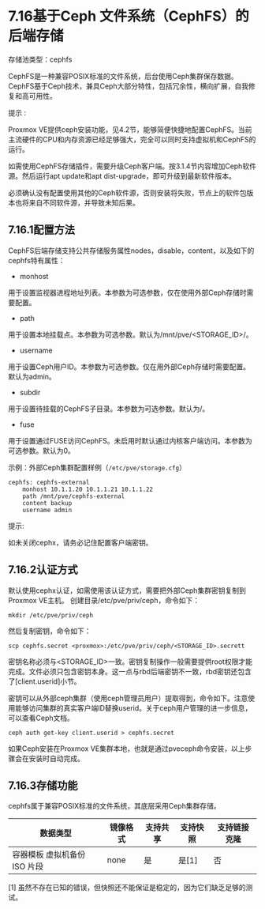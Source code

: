 # 7.16基于Ceph 文件系统（CephFS）的后端存储

存储池类型：cephfs

CephFS是一种兼容POSIX标准的文件系统，后台使用Ceph集群保存数据。CephFS基于Ceph技术，兼具Ceph大部分特性，包括冗余性，横向扩展，自我修复和高可用性。

提示 :

Proxmox VE提供ceph安装功能，见4.2节，能够简便快捷地配置CephFS。当前主流硬件的CPU和内存资源已经足够强大，完全可以同时支持虚拟机和CephFS的运行。

如需使用CephFS存储插件，需要升级Ceph客户端。按3.1.4节内容增加Ceph软件源。然后运行apt update和apt dist-upgrade，即可升级到最新软件版本。

必须确认没有配置使用其他的Ceph软件源，否则安装将失败，节点上的软件包版本也将来自不同软件源，并导致未知后果。

## 7.16.1配置方法
CephFS后端存储支持公共存储服务属性nodes，disable，content，以及如下的cephfs特有属性：

- monhost

用于设置监视器进程地址列表。本参数为可选参数，仅在使用外部Ceph存储时需要配置。

- path

用于设置本地挂载点。本参数为可选参数。默认为/mnt/pve/<STORAGE_ID>/。

- username

用于设置Ceph用户ID。本参数为可选参数。仅在用外部Ceph存储时需要配置。默认为admin。

- subdir

用于设置待挂载的CephFS子目录。本参数为可选参数。默认为/。

- fuse

用于设置通过FUSE访问CephFS。未启用时默认通过内核客户端访问。本参数为可选参数。默认为0。

示例：外部Ceph集群配置样例（`/etc/pve/storage.cfg`）

```
cephfs: cephfs-external
	monhost 10.1.1.20 10.1.1.21 10.1.1.22
	path /mnt/pve/cephfs-external
	content backup
	username admin
```

提示:

如未关闭cephx，请务必记住配置客户端密钥。

## 7.16.2认证方式

默认使用cephx认证，如需使用该认证方式，需要把外部Ceph集群密钥复制到Proxmox VE主机。
创建目录/etc/pve/priv/ceph，命令如下：

```
mkdir /etc/pve/priv/ceph
```

然后复制密钥，命令如下：

```
scp cephfs.secret <proxmox>:/etc/pve/priv/ceph/<STORAGE_ID>.secrett
```

密钥名称必须与<STORAGE_ID>一致。密钥复制操作一般需要提供root权限才能完成。文件必须只包含密钥本身。这一点与rbd后端密钥不一致，rbd密钥还包含了[client.userid]小节。

密钥可以从外部ceph集群（使用ceph管理员用户）提取得到，命令如下。注意使用能够访问集群的真实客户端ID替换userid。关于ceph用户管理的进一步信息，可以查看Ceph文档。

```
ceph auth get-key client.userid > cephfs.secret
```

如果Ceph安装在Proxmox VE集群本地，也就是通过pveceph命令安装，以上步骤会在安装时自动完成。


## 7.16.3存储功能
cephfs属于兼容POSIX标准的文件系统，其底层采用Ceph集群存储。

	
|数据类型 |镜像格式 |支持共享| 支持快照 |支持链接克隆|
|-----|-----|-----|----|-----|
|容器模板 虚拟机备份 ISO 片段 | none |是|是[1]|否|

[1] 虽然不存在已知的错误，但快照还不能保证是稳定的，因为它们缺乏足够的测试。




